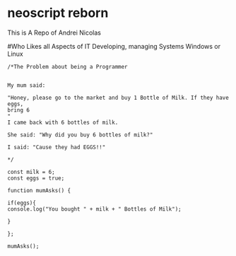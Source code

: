 # neoscript reborn

This is A Repo of Andrei Nicolas


#Who Likes all Aspects of IT
Developing, managing Systems Windows or Linux

```
/*The Problem about being a Programmer


My mum said:

"Honey, please go to the market and buy 1 Bottle of Milk. If they have eggs,
bring 6
"
I came back with 6 bottles of milk.

She said: "Why did you buy 6 bottles of milk?"

I said: "Cause they had EGGS!!"

*/

const milk = 6;
const eggs = true;

function mumAsks() {

if(eggs){
console.log("You bought " + milk + " Bottles of Milk");

}

};

mumAsks();
```
